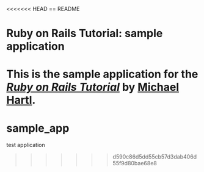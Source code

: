 <<<<<<< HEAD
== README

# Ruby on Rails Tutorial: sample application

This is the sample application for
the [*Ruby on Rails Tutorial*](http://railstutorial.org/)
by [Michael Hartl](http://michaelhartl.com/).
=======
sample_app
==========

test application 
>>>>>>> d590c86d5dd55cb57d3dab406d55f9d80bae68e8
